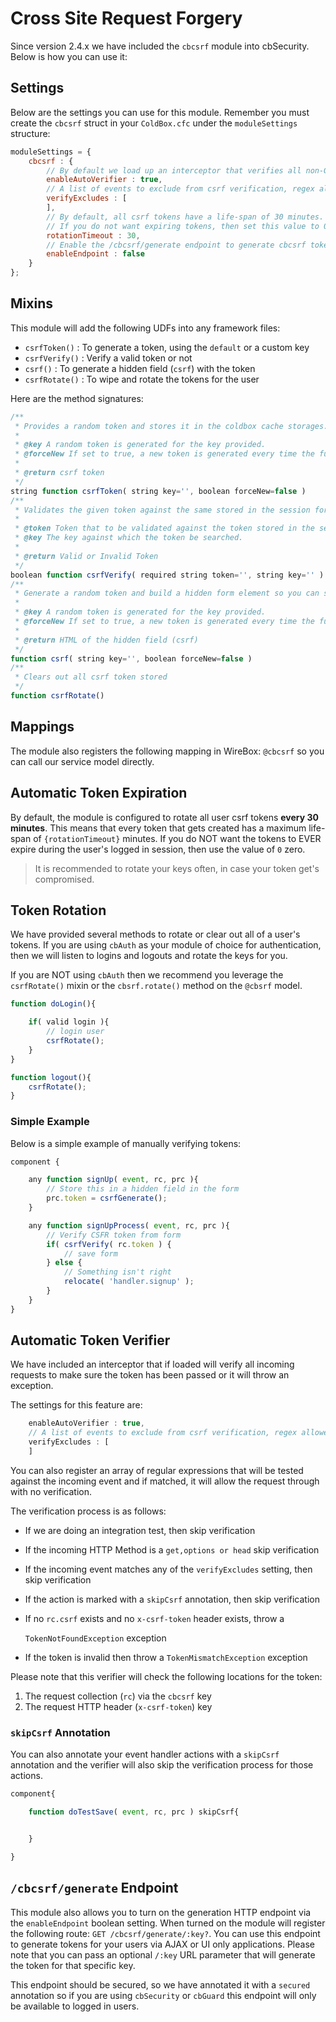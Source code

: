 # Cross Site Request Forgery

Since version 2.4.x we have included the `cbcsrf` module into cbSecurity.  Below is how you can use it:

## Settings

Below are the settings you can use for this module. Remember you must create the `cbcsrf` struct in your `ColdBox.cfc` under the `moduleSettings` structure:

```javascript
moduleSettings = {
    cbcsrf : {
        // By default we load up an interceptor that verifies all non-GET incoming requests against the token validations
        enableAutoVerifier : true,
        // A list of events to exclude from csrf verification, regex allowed: e.g. stripe\..*
        verifyExcludes : [
        ],
        // By default, all csrf tokens have a life-span of 30 minutes. After 30 minutes, they expire and we aut-generate new ones.
        // If you do not want expiring tokens, then set this value to 0
        rotationTimeout : 30,
        // Enable the /cbcsrf/generate endpoint to generate cbcsrf tokens for secured users.
        enableEndpoint : false
    }
};
```

## Mixins

This module will add the following UDFs into any framework files:

* `csrfToken()` : To generate a token, using the `default` or a custom key
* `csrfVerify()` : Verify a valid token or not
* `csrf()` : To generate a hidden field \(`csrf`\) with the token
* `csrfRotate()` : To wipe and rotate the tokens for the user

Here are the method signatures:

```javascript
/**
 * Provides a random token and stores it in the coldbox cache storages. You can also provide a specific key to store.
 *
 * @key A random token is generated for the key provided.
 * @forceNew If set to true, a new token is generated every time the function is called. If false, in case a token exists for the key, the same key is returned.
 *
 * @return csrf token
 */
string function csrfToken( string key='', boolean forceNew=false )
/**
 * Validates the given token against the same stored in the session for a specific key.
 *
 * @token Token that to be validated against the token stored in the session.
 * @key The key against which the token be searched.
 *
 * @return Valid or Invalid Token
 */
boolean function csrfVerify( required string token='', string key='' )
/**
 * Generate a random token and build a hidden form element so you can submit it with your form
 *
 * @key A random token is generated for the key provided.
 * @forceNew If set to true, a new token is generated every time the function is called. If false, in case a token exists for the key, the same key is returned.
 *
 * @return HTML of the hidden field (csrf)
 */
function csrf( string key='', boolean forceNew=false )
/**
 * Clears out all csrf token stored
 */
function csrfRotate()
```

## Mappings

The module also registers the following mapping in WireBox: `@cbcsrf` so you can call our service model directly.

## Automatic Token Expiration

By default, the module is configured to rotate all user csrf tokens **every 30 minutes**. This means that every token that gets created has a maximum life-span of `{rotationTimeout}` minutes. If you do NOT want the tokens to EVER expire during the user's logged in session, then use the value of `0` zero.

> It is recommended to rotate your keys often, in case your token get's compromised.

## Token Rotation

We have provided several methods to rotate or clear out all of a user's tokens. If you are using `cbAuth` as your module of choice for authentication, then we will listen to logins and logouts and rotate the keys for you.

If you are NOT using `cbAuth` then we recommend you leverage the `csrfRotate()` mixin or the `cbsrf.rotate()` method on the `@cbsrf` model.

```javascript
function doLogin(){

    if( valid login ){
        // login user
        csrfRotate();
    }
}

function logout(){
    csrfRotate();
}
```

### Simple Example

Below is a simple example of manually verifying tokens:

```javascript
component {

    any function signUp( event, rc, prc ){
        // Store this in a hidden field in the form
        prc.token = csrfGenerate();
    }

    any function signUpProcess( event, rc, prc ){
        // Verify CSFR token from form
        if( csrfVerify( rc.token ) {
            // save form
        } else {
            // Something isn't right
            relocate( 'handler.signup' );
        }
    }
}
```

## Automatic Token Verifier

We have included an interceptor that if loaded will verify all incoming requests to make sure the token has been passed or it will throw an exception.

The settings for this feature are:

```javascript
    enableAutoVerifier : true,
    // A list of events to exclude from csrf verification, regex allowed: e.g. stripe\..*
    verifyExcludes : [
    ]
```

You can also register an array of regular expressions that will be tested against the incoming event and if matched, it will allow the request through with no verification.

The verification process is as follows:

* If we are doing an integration test, then skip verification
* If the incoming HTTP Method is a `get,options or head` skip verification
* If the incoming event matches any of the `verifyExcludes` setting, then skip verification
* If the action is marked with a `skipCsrf` annotation, then skip verification
* If no `rc.csrf` exists and no `x-csrf-token` header exists, throw a 

  `TokenNotFoundException` exception

* If the token is invalid then throw a `TokenMismatchException` exception

Please note that this verifier will check the following locations for the token:

1. The request collection \(`rc`\) via the `cbcsrf` key
2. The request HTTP header \(`x-csrf-token`\) key

### `skipCsrf` Annotation

You can also annotate your event handler actions with a `skipCsrf` annotation and the verifier will also skip the verification process for those actions.

```javascript
component{

    function doTestSave( event, rc, prc ) skipCsrf{


    }

}
```

## `/cbcsrf/generate` Endpoint

This module also allows you to turn on the generation HTTP endpoint via the `enableEndpoint` boolean setting. When turned on the module will register the following route: `GET /cbcsrf/generate/:key?`. You can use this endpoint to generate tokens for your users via AJAX or UI only applications. Please note that you can pass an optional `/:key` URL parameter that will generate the token for that specific key.

This endpoint should be secured, so we have annotated it with a `secured` annotation so if you are using `cbSecurity` or `cbGuard` this endpoint will only be available to logged in users.

